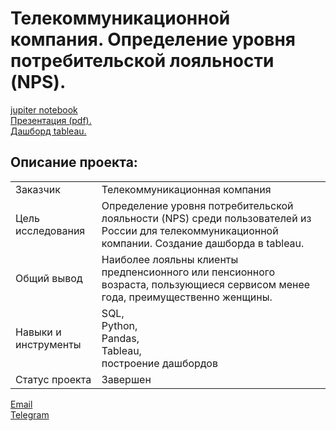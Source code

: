 # Телекоммуникационной компания. Определение уровня потребительской лояльности (NPS).

[jupiter notebook](https://github.com/bondiq1982/yandex-projects/blob/main/telecommunication/telecommunication.ipynb)<br/>
[Презентация (pdf).](https://github.com/bondiq1982/yandex-projects/blob/main/telecommunication/Presentation.pdf)<br/>
[Дашборд tableau.](https://public.tableau.com/app/profile/.13981647/viz/telecomm_csi_tableau_16470850661180/Dashboard1?publish=yes)<br/>

## Описание проекта:
|   |  |
|---------------|-------------------|
|Заказчик| Телекоммуникационная компания|
|Цель исследования| Определение уровня потребительской лояльности (NPS) среди пользователей из России для телекоммуникационной компании. Создание дашборда в tableau.|
|Общий вывод| Наиболее лояльны клиенты предпенсионного или пенсионного возраста, пользующиеся сервисом менее года, преимущественно женщины.|
|Навыки и инструменты|SQL,<br/>Python,<br/>Pandas,<br/>Tableau,<br/>построение дашбордов|
|Статус проекта|	Завершен|


[Email](mailto:mikhail-shestakov-2022@bk.ru)<br/>
[Telegram](https://t.me/mshestakov1)
